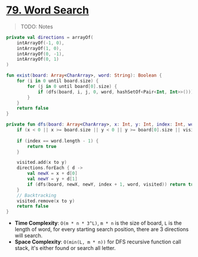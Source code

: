 # [79. Word Search](https://leetcode.com/problems/word-search/)

> TODO: Notes

```kotlin
private val directions = arrayOf(
    intArrayOf(-1, 0),
    intArrayOf(1, 0),
    intArrayOf(0, -1),
    intArrayOf(0, 1)
)

fun exist(board: Array<CharArray>, word: String): Boolean {
    for (i in 0 until board.size) {
        for (j in 0 until board[0].size) {
            if (dfs(board, i, j, 0, word, hashSetOf<Pair<Int, Int>>())) return true
        }
    }
    return false
}

private fun dfs(board: Array<CharArray>, x: Int, y: Int, index: Int, word: String, visited: HashSet<Pair<Int, Int>>): Boolean {
    if (x < 0 || x >= board.size || y < 0 || y >= board[0].size || visited.contains(x to y) || board[x][y] != word[index]) return false
    
    if (index == word.length - 1) {
        return true
    }

    visited.add(x to y)
    directions.forEach { d -> 
        val newX = x + d[0]
        val newY = y + d[1]
        if (dfs(board, newX, newY, index + 1, word, visited)) return true
    }
    // Backtracking
    visited.remove(x to y)
    return false
}
```

* **Time Complexity**: `O(m * n * 3^L)`, `m * n` is the size of board, `L` is the length of word, for every starting search position, there are 3 directions will search.
* **Space Complexity**: `O(min(L, m * n))` for DFS recursive function call stack, it's either found or search all letter.